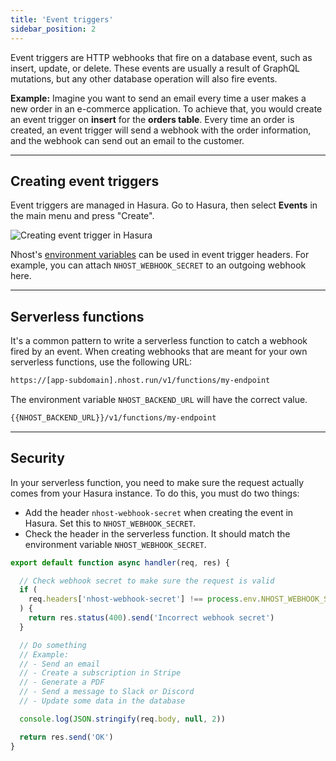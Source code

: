 ```yaml
---
title: 'Event triggers'
sidebar_position: 2
---
```


Event triggers are HTTP webhooks that fire on a database event, such as insert, update, or delete. These events are usually a result of GraphQL mutations, but any other database operation will also fire events.

**Example:** Imagine you want to send an email every time a user makes a new order in an e-commerce application. To achieve that, you would create an event trigger on **insert** for the **orders table**. Every time an order is created, an event trigger will send a webhook with the order information, and the webhook can send out an email to the customer.

---

## Creating event triggers

Event triggers are managed in Hasura. Go to Hasura, then select **Events** in the main menu and press "Create".

![Creating event trigger in Hasura](/img/platform/hasura-create-event-trigger.png)

Nhost's [environment variables](/platform/environment-variables) can be used in event trigger headers. For example, you can attach `NHOST_WEBHOOK_SECRET` to an outgoing webhook here.

---

## Serverless functions

It's a common pattern to write a serverless function to catch a webhook fired by an event. When creating webhooks that are meant for your own serverless functions, use the following URL:

```bash
https://[app-subdomain].nhost.run/v1/functions/my-endpoint
```

The environment variable `NHOST_BACKEND_URL` will have the correct value.

```bash
{{NHOST_BACKEND_URL}}/v1/functions/my-endpoint
```

---

## Security

In your serverless function, you need to make sure the request actually comes from your Hasura instance. To do this, you must do two things:

- Add the header `nhost-webhook-secret` when creating the event in Hasura. Set this to `NHOST_WEBHOOK_SECRET`.
- Check the header in the serverless function. It should match the environment variable `NHOST_WEBHOOK_SECRET`.

```js
export default function async handler(req, res) {

  // Check webhook secret to make sure the request is valid
  if (
    req.headers['nhost-webhook-secret'] !== process.env.NHOST_WEBHOOK_SECRET
  ) {
    return res.status(400).send('Incorrect webhook secret')
  }

  // Do something
  // Example:
  // - Send an email
  // - Create a subscription in Stripe
  // - Generate a PDF
  // - Send a message to Slack or Discord
  // - Update some data in the database

  console.log(JSON.stringify(req.body, null, 2))

  return res.send('OK')
}
```
